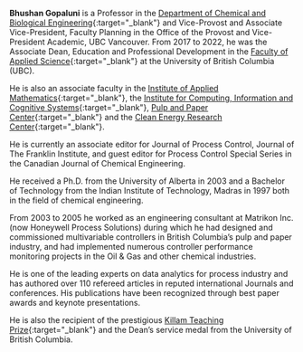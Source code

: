 **Bhushan Gopaluni** is a Professor in the [Department of Chemical and Biological Engineering](https://www.chbe.ubc.ca/){:target="_blank"} and Vice-Provost and Associate Vice-President, Faculty Planning in the Office of the Provost and Vice-President Academic, UBC Vancouver. From 2017 to 2022, he was the Associate Dean, Education and Professional Development in the [Faculty of Applied Science](https://apsc.ubc.ca/){:target="_blank"} at the University of British Columbia (UBC). 

He is also an associate faculty in the [Institute of Applied Mathematics](https://www.iam.ubc.ca/){:target="_blank"}, the [Institute for Computing, Information and Cognitive Systems](https://icics.ubc.ca/){:target="_blank"}, [Pulp and Paper Center](https://www.ppc.ubc.ca/){:target="_blank"} and the [Clean Energy Research Center](https://cerc.ubc.ca/){:target="_blank"}. 

He is currently an associate editor for Journal of Process Control, Journal of The Franklin Institute, and guest editor for Process Control Special Series in the Canadian Journal of Chemical Engineering.

He received a Ph.D. from the University of Alberta in 2003 and a Bachelor of Technology from the Indian Institute of Technology, Madras in 1997 both in the field of chemical engineering. 

From 2003 to 2005 he worked as an engineering consultant at Matrikon Inc. (now Honeywell Process Solutions) during which he had designed and commissioned multivariable controllers in British Columbia’s pulp and paper industry, and had implemented numerous controller performance monitoring projects in the Oil & Gas and other chemical industries.

He is one of the leading experts on data analytics for process industry and has authored over 110 refereed articles in reputed international Journals and conferences. His publications have been recognized through best paper awards and keynote presentations. 

He is also the recipient of the prestigious [Killam Teaching Prize](https://academic.ubc.ca/awards-funding/award-winners/killam-teaching-service-winners){:target="_blank"} and the Dean’s service medal from the University of British Columbia.